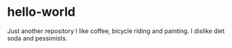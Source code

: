 # hello-world
Just another repository
I like coffee, bicycle riding and painting.
I dislike diet soda and pessimists.
